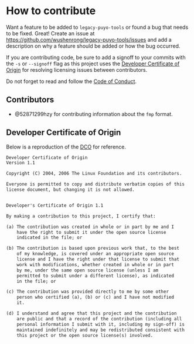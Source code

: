 # How to contribute

Want a feature to be added to `legacy-puyo-tools` or found a bug that needs to
be fixed. Great! Create an issue at
<https://github.com/wushenrong/legacy-puyo-tools/issues> and add a description
on why a feature should be added or how the bug occurred.

If you are contributing code, be sure to add a signoff to your commits with the
`-s` or `--signoff` flag as this project uses the
[Developer Certificate of Origin][dco] for resolving licensing issues between
contributors.

[dco]: https://developercertificate.org/

Do not forget to read and follow the [Code of Conduct](CODE_OF_CONDUCT.md).

## Contributors

- @52871299hzy for contributing information about the `fmp` format.

## Developer Certificate of Origin

Below is a reproduction of the [DCO][dco] for reference.

```txt
Developer Certificate of Origin
Version 1.1

Copyright (C) 2004, 2006 The Linux Foundation and its contributors.

Everyone is permitted to copy and distribute verbatim copies of this
license document, but changing it is not allowed.


Developer's Certificate of Origin 1.1

By making a contribution to this project, I certify that:

(a) The contribution was created in whole or in part by me and I
    have the right to submit it under the open source license
    indicated in the file; or

(b) The contribution is based upon previous work that, to the best
    of my knowledge, is covered under an appropriate open source
    license and I have the right under that license to submit that
    work with modifications, whether created in whole or in part
    by me, under the same open source license (unless I am
    permitted to submit under a different license), as indicated
    in the file; or

(c) The contribution was provided directly to me by some other
    person who certified (a), (b) or (c) and I have not modified
    it.

(d) I understand and agree that this project and the contribution
    are public and that a record of the contribution (including all
    personal information I submit with it, including my sign-off) is
    maintained indefinitely and may be redistributed consistent with
    this project or the open source license(s) involved.
```
